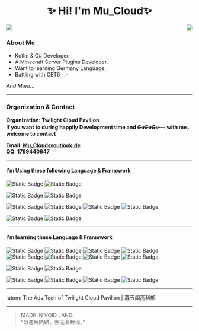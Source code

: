 <h1 align="center">✨ Hi! I'm Mu_Cloud✨</h1>

<img src="https://github-readme-stats.vercel.app/api?username=MuCloudOfficial&show_icons=true&theme=github_dark&card_width=450&card_height=200"/><img align="right" src="https://github-readme-stats.vercel.app/api/top-langs/?username=MuCloudOfficial&layout=compact&theme=github_dark&card_width=350&card_height=200"/>

### About Me   

- Kotlin & C# Developer.
- A Minecraft Server Plugins Developer.
- Want to learning Germany Language.
- Battling with CET6 -_-

_And More..._

---

### Organization & Contact

**Organization: Twilight Cloud Pavilion**  
**If you want to during happily Development time and ~~_GuGuGu\~\~_~~ with me，welcome to contact**

**Email: Mu_Cloud@outlook.de**  
**QQ: 1799440647**

---

#### I'm Using these following Language & Framework

![Static Badge](https://img.shields.io/badge/Kotlin-JVM-gray?style=for-the-badge&logo=kotlin&labelColor=purple&logoColor=white)
![Static Badge](https://img.shields.io/badge/-java-blue?style=for-the-badge&logo=oracle&logoColor=white)

![Static Badge](https://img.shields.io/badge/-bukkit_&_Spigot-blue?style=for-the-badge&logo=spigotmc)
![Static Badge](https://img.shields.io/badge/-mysql-blue?style=for-the-badge&logo=mysql&logoColor=white)

![Static Badge](https://img.shields.io/badge/-Pycharm-green?style=for-the-badge&logo=pycharm&logoColor=black&labelColor=white)
![Static Badge](https://img.shields.io/badge/-intellij_idea-red?style=for-the-badge&logo=intellijidea&logoColor=black&labelColor=white)
![Static Badge](https://img.shields.io/badge/-datagrip-pink?style=for-the-badge&logo=datagrip&logoColor=black&labelColor=white)
![Static Badge](https://img.shields.io/badge/-webstorm-aqua?style=for-the-badge&logo=webstorm&logoColor=black&labelColor=white)

![Static Badge](https://img.shields.io/badge/-visual_studio-purple?style=for-the-badge&logo=visualstudio)
![Static Badge](https://img.shields.io/badge/-Visual_Studio_Code-blue?style=for-the-badge&logo=visualstudiocode&logoColor=white)


---

#### I'm learning these Language & Framework

![Static Badge](https://img.shields.io/badge/-C%23-purple?style=for-the-badge&logo=csharp)
![Static Badge](https://img.shields.io/badge/Kotlin-Native-gray?style=for-the-badge&logo=kotlin&labelColor=purple&logoColor=white)
![Static Badge](https://img.shields.io/badge/Kotlin-MultiPlatform-gray?style=for-the-badge&logo=kotlin&labelColor=purple&logoColor=white)
![Static Badge](https://img.shields.io/badge/-python-blue?style=for-the-badge&logo=python&logoColor=white)
![Static Badge](https://img.shields.io/badge/-HTML_%26_HTML5-orange?style=for-the-badge&logo=html5&logoColor=white)
![Static Badge](https://img.shields.io/badge/-css_%26_css3-orange?style=for-the-badge&logo=css3&logoColor=white)
![Static Badge](https://img.shields.io/badge/-javascript-orange?style=for-the-badge&logo=javascript&logoColor=white)
![Static Badge](https://img.shields.io/badge/-TypeScript-blue?style=for-the-badge&logo=typescript&logoColor=white)

![Static Badge](https://img.shields.io/badge/-gradle-darkgreen?style=for-the-badge&logo=gradle&logoColor=white)
![Static Badge](https://img.shields.io/badge/UNITY-black?style=for-the-badge&logo=unity&logoColor=white)

![Static Badge](https://img.shields.io/badge/-forge-black?style=for-the-badge&logo=curseforge)
![Static Badge](https://img.shields.io/badge/-fabric-black?style=for-the-badge)
![Static Badge](https://img.shields.io/badge/-WPF-blue?style=for-the-badge&logo=microsoft)
![Static Badge](https://img.shields.io/badge/MONGODB-GREEN?style=for-the-badge&logo=mongodb&logoColor=white)




---

:atom: The Adv.Tech of Twilight Cloud Pavilion | 暮云阁高科部

---

> MADE IN VOID LAND.  
> “似遗殇陌路，亦无复故缘。”
